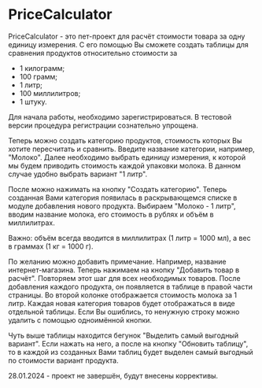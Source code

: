 # PriceCalculator

PriceCalculator - это пет-проект для расчёт стоимости товара за одну единицу измерения.
С его помощью Вы сможете создать таблицы для сравнения продуктов относительно стоимости за 
 - 1 килограмм;
 - 100 грамм;
 - 1 литр;
 - 100 миллилитров;
 - 1 штуку.

 Для начала работы, необходимо зарегистрироваться. В тестовой версии процедура регистрации сознательно упрощена.
 
 Теперь можно создать категорию продуктов, стоимость которых Вы хотите пересчитать и сравнить.
 Введите название категории, например, "Молоко".
 Далее необходимо выбрать единицу измерения, к которой мы будем приводить стоимость каждой упаковки молока.
 В данном случае удобно выбрать вариант "1 литр".

 После можно нажимать на кнопку "Создать категорию".
 Теперь созданная Вами категория появилась в раскрывающемся списке в модуле добавления нового продукта.
 Выбираем "Молоко - 1 литр", вводим название молока, его стоимость в рублях и объём в миллилитрах.
             
 Важно: объём всегда вводится в миллилитрах (1 литр = 1000 мл), а вес в граммах (1 кг = 1000 г).

 По желанию можно добавить примечание. Например, название интернет-магазина.
 Теперь нажимаем на кнопку "Добавить товар в расчёт". Повторяем этот шаг для всех необходимых товаров.
 После добавления каждого продукта, он появляется в таблице в правой части страницы.
 Во второй колонке отображается стоимость молока за 1 литр. 
 Каждая новая категория товаров будет отображаться в виде отдельной таблицы.
 Если Вы ошиблись, то ненужную строку можно удалить с помощью одноимённой кнопки.

 Чуть выше таблицы находится бегунок "Выделить самый выгодный вариант". Если нажать на него, а после на кнопку "Обновить таблицу", 
 то в каждой из созданных Вами таблиц будет выделен самый выгодный по стоимости вариант продукта.

 28.01.2024 - проект не завершён, будут внесены коррективы.

